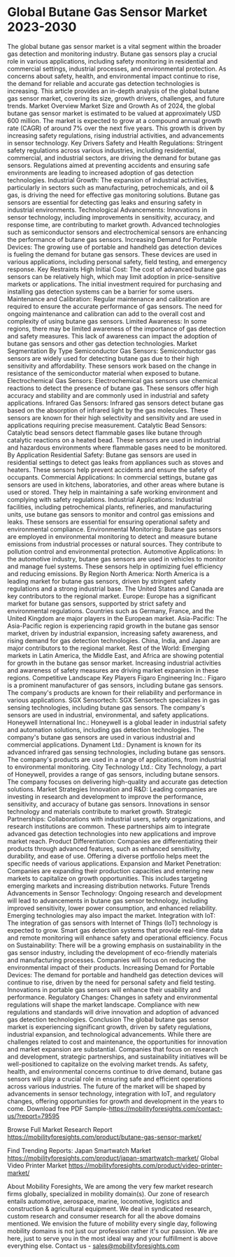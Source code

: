# Global Butane Gas Sensor Market 2023-2030
The global butane gas sensor market is a vital segment within the broader gas detection and monitoring industry. Butane gas sensors play a crucial role in various applications, including safety monitoring in residential and commercial settings, industrial processes, and environmental protection. As concerns about safety, health, and environmental impact continue to rise, the demand for reliable and accurate gas detection technologies is increasing. This article provides an in-depth analysis of the global butane gas sensor market, covering its size, growth drivers, challenges, and future trends.
Market Overview
Market Size and Growth
As of 2024, the global butane gas sensor market is estimated to be valued at approximately USD 600 million. The market is expected to grow at a compound annual growth rate (CAGR) of around 7% over the next five years. This growth is driven by increasing safety regulations, rising industrial activities, and advancements in sensor technology.
Key Drivers
Safety and Health Regulations: Stringent safety regulations across various industries, including residential, commercial, and industrial sectors, are driving the demand for butane gas sensors. Regulations aimed at preventing accidents and ensuring safe environments are leading to increased adoption of gas detection technologies.
Industrial Growth: The expansion of industrial activities, particularly in sectors such as manufacturing, petrochemicals, and oil & gas, is driving the need for effective gas monitoring solutions. Butane gas sensors are essential for detecting gas leaks and ensuring safety in industrial environments.
Technological Advancements: Innovations in sensor technology, including improvements in sensitivity, accuracy, and response time, are contributing to market growth. Advanced technologies such as semiconductor sensors and electrochemical sensors are enhancing the performance of butane gas sensors.
Increasing Demand for Portable Devices: The growing use of portable and handheld gas detection devices is fueling the demand for butane gas sensors. These devices are used in various applications, including personal safety, field testing, and emergency response.
Key Restraints
High Initial Cost: The cost of advanced butane gas sensors can be relatively high, which may limit adoption in price-sensitive markets or applications. The initial investment required for purchasing and installing gas detection systems can be a barrier for some users.
Maintenance and Calibration: Regular maintenance and calibration are required to ensure the accurate performance of gas sensors. The need for ongoing maintenance and calibration can add to the overall cost and complexity of using butane gas sensors.
Limited Awareness: In some regions, there may be limited awareness of the importance of gas detection and safety measures. This lack of awareness can impact the adoption of butane gas sensors and other gas detection technologies.
Market Segmentation
By Type
Semiconductor Gas Sensors: Semiconductor gas sensors are widely used for detecting butane gas due to their high sensitivity and affordability. These sensors work based on the change in resistance of the semiconductor material when exposed to butane.
Electrochemical Gas Sensors: Electrochemical gas sensors use chemical reactions to detect the presence of butane gas. These sensors offer high accuracy and stability and are commonly used in industrial and safety applications.
Infrared Gas Sensors: Infrared gas sensors detect butane gas based on the absorption of infrared light by the gas molecules. These sensors are known for their high selectivity and sensitivity and are used in applications requiring precise measurement.
Catalytic Bead Sensors: Catalytic bead sensors detect flammable gases like butane through catalytic reactions on a heated bead. These sensors are used in industrial and hazardous environments where flammable gases need to be monitored.
By Application
Residential Safety: Butane gas sensors are used in residential settings to detect gas leaks from appliances such as stoves and heaters. These sensors help prevent accidents and ensure the safety of occupants.
Commercial Applications: In commercial settings, butane gas sensors are used in kitchens, laboratories, and other areas where butane is used or stored. They help in maintaining a safe working environment and complying with safety regulations.
Industrial Applications: Industrial facilities, including petrochemical plants, refineries, and manufacturing units, use butane gas sensors to monitor and control gas emissions and leaks. These sensors are essential for ensuring operational safety and environmental compliance.
Environmental Monitoring: Butane gas sensors are employed in environmental monitoring to detect and measure butane emissions from industrial processes or natural sources. They contribute to pollution control and environmental protection.
Automotive Applications: In the automotive industry, butane gas sensors are used in vehicles to monitor and manage fuel systems. These sensors help in optimizing fuel efficiency and reducing emissions.
By Region
North America: North America is a leading market for butane gas sensors, driven by stringent safety regulations and a strong industrial base. The United States and Canada are key contributors to the regional market.
Europe: Europe has a significant market for butane gas sensors, supported by strict safety and environmental regulations. Countries such as Germany, France, and the United Kingdom are major players in the European market.
Asia-Pacific: The Asia-Pacific region is experiencing rapid growth in the butane gas sensor market, driven by industrial expansion, increasing safety awareness, and rising demand for gas detection technologies. China, India, and Japan are major contributors to the regional market.
Rest of the World: Emerging markets in Latin America, the Middle East, and Africa are showing potential for growth in the butane gas sensor market. Increasing industrial activities and awareness of safety measures are driving market expansion in these regions.
Competitive Landscape
Key Players
Figaro Engineering Inc.: Figaro is a prominent manufacturer of gas sensors, including butane gas sensors. The company's products are known for their reliability and performance in various applications.
SGX Sensortech: SGX Sensortech specializes in gas sensing technologies, including butane gas sensors. The company's sensors are used in industrial, environmental, and safety applications.
Honeywell International Inc.: Honeywell is a global leader in industrial safety and automation solutions, including gas detection technologies. The company's butane gas sensors are used in various industrial and commercial applications.
Dynament Ltd.: Dynament is known for its advanced infrared gas sensing technologies, including butane gas sensors. The company's products are used in a range of applications, from industrial to environmental monitoring.
City Technology Ltd.: City Technology, a part of Honeywell, provides a range of gas sensors, including butane sensors. The company focuses on delivering high-quality and accurate gas detection solutions.
Market Strategies
Innovation and R&D: Leading companies are investing in research and development to improve the performance, sensitivity, and accuracy of butane gas sensors. Innovations in sensor technology and materials contribute to market growth.
Strategic Partnerships: Collaborations with industrial users, safety organizations, and research institutions are common. These partnerships aim to integrate advanced gas detection technologies into new applications and improve market reach.
Product Differentiation: Companies are differentiating their products through advanced features, such as enhanced sensitivity, durability, and ease of use. Offering a diverse portfolio helps meet the specific needs of various applications.
Expansion and Market Penetration: Companies are expanding their production capacities and entering new markets to capitalize on growth opportunities. This includes targeting emerging markets and increasing distribution networks.
Future Trends
Advancements in Sensor Technology: Ongoing research and development will lead to advancements in butane gas sensor technology, including improved sensitivity, lower power consumption, and enhanced reliability. Emerging technologies may also impact the market.
Integration with IoT: The integration of gas sensors with Internet of Things (IoT) technology is expected to grow. Smart gas detection systems that provide real-time data and remote monitoring will enhance safety and operational efficiency.
Focus on Sustainability: There will be a growing emphasis on sustainability in the gas sensor industry, including the development of eco-friendly materials and manufacturing processes. Companies will focus on reducing the environmental impact of their products.
Increasing Demand for Portable Devices: The demand for portable and handheld gas detection devices will continue to rise, driven by the need for personal safety and field testing. Innovations in portable gas sensors will enhance their usability and performance.
Regulatory Changes: Changes in safety and environmental regulations will shape the market landscape. Compliance with new regulations and standards will drive innovation and adoption of advanced gas detection technologies.
Conclusion
The global butane gas sensor market is experiencing significant growth, driven by safety regulations, industrial expansion, and technological advancements. While there are challenges related to cost and maintenance, the opportunities for innovation and market expansion are substantial. Companies that focus on research and development, strategic partnerships, and sustainability initiatives will be well-positioned to capitalize on the evolving market trends.
As safety, health, and environmental concerns continue to drive demand, butane gas sensors will play a crucial role in ensuring safe and efficient operations across various industries. The future of the market will be shaped by advancements in sensor technology, integration with IoT, and regulatory changes, offering opportunities for growth and development in the years to come.
Download free PDF Sample-https://mobilityforesights.com/contact-us/?report=79595



Browse Full Market Research Report https://mobilityforesights.com/product/butane-gas-sensor-market/


Find Trending Reports:
Japan Smartwatch Market
https://mobilityforesights.com/product/japan-smartwatch-market/
Global Video Printer Market
https://mobilityforesights.com/product/video-printer-market/





About Mobility Foresights,
We are among the very few market research firms globally, specialized in mobility domain(s). Our zone of research entails automotive, aerospace, marine, locomotive, logistics and construction & agricultural equipment. We deal in syndicated research, custom research and consumer research for all the above domains mentioned.
We envision the future of mobility every single day, following mobility domains is not just our profession rather it's our passion. We are here, just to serve you in the most ideal way and your fulfillment is above everything else. Contact us -  sales@mobilityforesights.com 
